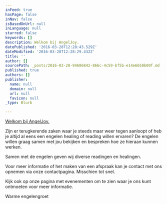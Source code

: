 ```yaml
---
inFeed: true
hasPage: false
inNav: false
isBasedOnUrl: null
inLanguage: null
starred: false
keywords: []
description: Welkom bij AngelJoy.
datePublished: '2016-03-28T12:28:43.529Z'
dateModified: '2016-03-28T12:28:29.432Z'
title: ''
author: []
sourcePath: _posts/2016-03-28-94686842-866c-4c59-bf5b-e14e6658b00f.md
published: true
authors: []
publisher:
  name: null
  domain: null
  url: null
  favicon: null
_type: Blurb

---
```

[Welkom bij AngelJoy.][0]

Zijn er terugkerende zaken waar je steeds maar weer tegen aanloopt of heb je altijd al eens een engelen healing of reading willen ervaren? De engelen willen graag samen met jou bekijken en bespreken hoe ze hieraan kunnen werken.

Samen met de engelen geven wij diverse readingen en healingen.

Voor meer informatie of het maken van een afspraak kan je contact met ons opnemen via onze contactpagina.  Misschien tot snel.

Kijk ook op onze pagina met evenementen om te zien waar je ons kunt ontmoeten voor meer informatie.

Warme engelengroet

[0]: http://angeljoy.nl/content/2013/01/